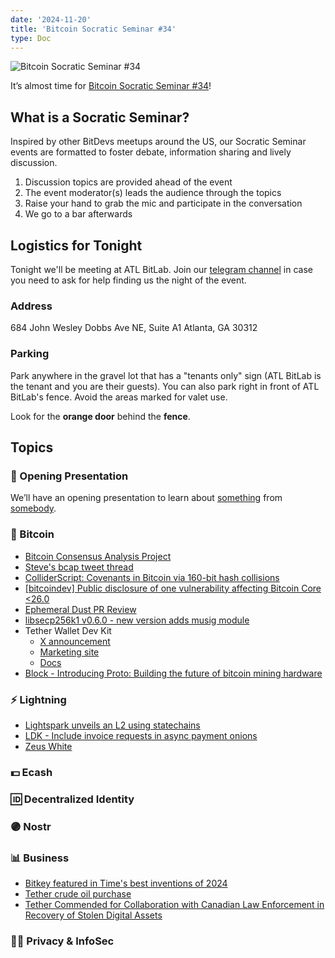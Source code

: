 ```yaml
---
date: '2024-11-20'
title: 'Bitcoin Socratic Seminar #34'
type: Doc
---
```


![Bitcoin Socratic Seminar #34](/bitcoin-socratic-seminar-34.jpg)

It’s almost time for <a href="https://www.meetup.com/atlantabitdevs/events/302065938/">Bitcoin Socratic Seminar #34</a>!

## What is a Socratic Seminar?

Inspired by other BitDevs meetups around the US, our Socratic Seminar events are formatted to foster debate, information sharing and lively discussion.

1. Discussion topics are provided ahead of the event
2. The event moderator(s) leads the audience through the topics
3. Raise your hand to grab the mic and participate in the conversation
4. We go to a bar afterwards

## Logistics for Tonight

Tonight we'll be meeting at ATL BitLab. Join our <a href="https://atlantabitdevs.org/telegram/" target="_blank">telegram channel</a> in case you need to ask for help finding us the night of the event.

### Address

684 John Wesley Dobbs Ave NE,
Suite A1
Atlanta, GA 30312

### Parking

Park anywhere in the gravel lot that has a "tenants only" sign (ATL BitLab is the tenant and you are their guests). You can also park right in front of ATL BitLab's fence. Avoid the areas marked for valet use.

Look for the **orange door** behind the **fence**.

## Topics

### 🤙 Opening Presentation

We’ll have an opening presentation to learn about [something](/#) from [somebody](/#).

### 🧡 Bitcoin

- [Bitcoin Consensus Analysis Project](https://github.com/bitcoin-cap/bcap)
- [Steve's bcap tweet thread](https://x.com/moneyball/status/1854585339119341796)
- [ColliderScript: Covenants in Bitcoin via 160-bit hash collisions](https://x.com/avihu28/status/1854570598439014807)
- [[bitcoindev] Public disclosure of one vulnerability affecting Bitcoin Core <26.0](https://mailing-list.bitcoindevs.xyz/bitcoindev/uJpfg8UeMOfVUATG4YRiGmyz5MALtZq68FCBXA6PT-BNstodivpqQfDxD1JAv5Qny_vuNr-A1m8jIDNHQLhAQt8hj8Ee9OT6ZFE5Z16O97A=@protonmail.com/#r)
- [Ephemeral Dust PR Review](https://bitcoincore.reviews/30239)
- [libsecp256k1 v0.6.0 - new version adds musig module](https://github.com/bitcoin-core/secp256k1/releases/tag/v0.6.0)
- Tether Wallet Dev Kit
  - [X announcement](https://x.com/Tether_to/status/1856019304031846811)
  - [Marketing site](https://wallet.tether.io/)
  - [Docs](https://docs.wallet.tether.io/)
- [Block -  Introducing Proto: Building the future of bitcoin mining hardware](https://www.mining.build/blog/introducing-proto-building-the-future-of-bitcoin-mining-hardware-2/) 

### ⚡️ Lightning

- [Lightspark unveils an L2 using statechains](https://bitcoinmagazine.com/business/lightspark-announces-new-bitcoin-l2-and-upgraded-uma-capabilities)
- [LDK - Include invoice requests in async payment onions](https://github.com/lightningdevkit/rust-lightning/pull/3207)
- [Zeus White](https://blog.zeusln.com/introducing-zeus-white/)

### 💵 Ecash

### 🆔 Decentralized Identity

### 🟣 Nostr

### 📊 Business

- [Bitkey featured in Time's best inventions of 2024](https://time.com/7094838/block-bitkey/)
- [Tether crude oil purchase](https://x.com/paoloardoino/status/1854897147499397437)
- [Tether Commended for Collaboration with Canadian Law Enforcement in Recovery of Stolen Digital Assets](https://tether.io/news/tether-commended-for-collaboration-with-canadian-law-enforcement-in-recovery-of-stolen-digital-assets/)

### 🕵️‍♂️ Privacy & InfoSec
